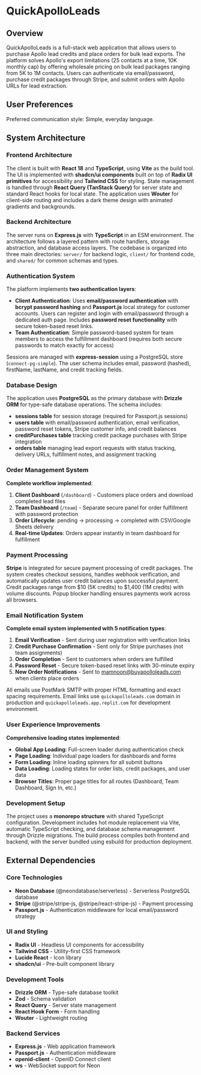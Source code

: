 # QuickApolloLeads

## Overview

QuickApolloLeads is a full-stack web application that allows users to purchase Apollo lead credits and place orders for bulk lead exports. The platform solves Apollo's export limitations (25 contacts at a time, 10K monthly cap) by offering wholesale pricing on bulk lead packages ranging from 5K to 1M contacts. Users can authenticate via email/password, purchase credit packages through Stripe, and submit orders with Apollo URLs for lead extraction.

## User Preferences

Preferred communication style: Simple, everyday language.

## System Architecture

### Frontend Architecture
The client is built with **React 18** and **TypeScript**, using **Vite** as the build tool. The UI is implemented with **shadcn/ui components** built on top of **Radix UI primitives** for accessibility and **Tailwind CSS** for styling. State management is handled through **React Query (TanStack Query)** for server state and standard React hooks for local state. The application uses **Wouter** for client-side routing and includes a dark theme design with animated gradients and backgrounds.

### Backend Architecture
The server runs on **Express.js** with **TypeScript** in an ESM environment. The architecture follows a layered pattern with route handlers, storage abstraction, and database access layers. The codebase is organized into three main directories: `server/` for backend logic, `client/` for frontend code, and `shared/` for common schemas and types.

### Authentication System
The platform implements **two authentication layers**:
- **Client Authentication**: Uses **email/password authentication** with **bcrypt password hashing** and **Passport.js** local strategy for customer accounts. Users can register and login with email/password through a dedicated auth page. Includes **password reset functionality** with secure token-based reset links.
- **Team Authentication**: Simple password-based system for team members to access the fulfillment dashboard (requires both secure passwords to match exactly for access)

Sessions are managed with **express-session** using a PostgreSQL store (`connect-pg-simple`). The user schema includes email, password (hashed), firstName, lastName, and credit tracking fields.

### Database Design
The application uses **PostgreSQL** as the primary database with **Drizzle ORM** for type-safe database operations. The schema includes:
- **sessions table** for session storage (required for Passport.js sessions)
- **users table** with email/password authentication, email verification, password reset tokens, Stripe customer info, and credit balances
- **creditPurchases table** tracking credit package purchases with Stripe integration
- **orders table** managing lead export requests with status tracking, delivery URLs, fulfillment notes, and assignment tracking

### Order Management System
**Complete workflow implemented**:
1. **Client Dashboard** (`/dashboard`) - Customers place orders and download completed lead files
2. **Team Dashboard** (`/team`) - Separate secure panel for order fulfillment with password protection
3. **Order Lifecycle**: pending → processing → completed with CSV/Google Sheets delivery
4. **Real-time Updates**: Orders appear instantly in team dashboard for fulfillment

### Payment Processing
**Stripe** is integrated for secure payment processing of credit packages. The system creates checkout sessions, handles webhook verification, and automatically updates user credit balances upon successful payment. Credit packages range from $10 (5K credits) to $1,400 (1M credits) with volume discounts. Popup blocker handling ensures payments work across all browsers.

### Email Notification System
**Complete email system implemented with 5 notification types**:
1. **Email Verification** - Sent during user registration with verification links
2. **Credit Purchase Confirmation** - Sent only for Stripe purchases (not team assignments)
3. **Order Completion** - Sent to customers when orders are fulfilled 
4. **Password Reset** - Secure token-based reset links with 30-minute expiry
5. **New Order Notifications** - Sent to mamnoon@buyapolloleads.com when clients place orders

All emails use PostMark SMTP with proper HTML formatting and exact spacing requirements. Email links use `quickapolloleads.com` domain in production and `quickapolloleads.app.replit.com` for development environment.

### User Experience Improvements
**Comprehensive loading states implemented**:
- **Global App Loading**: Full-screen loader during authentication check
- **Page Loading**: Individual page loaders for dashboards and forms
- **Form Loading**: Inline loading spinners for all submit buttons
- **Data Loading**: Loading states for order lists, credit packages, and user data
- **Browser Titles**: Proper page titles for all routes (Dashboard, Team Dashboard, Sign In, etc.)

### Development Setup
The project uses a **monorepo structure** with shared TypeScript configuration. Development includes hot module replacement via Vite, automatic TypeScript checking, and database schema management through Drizzle migrations. The build process compiles both frontend and backend, with the server bundled using esbuild for production deployment.

## External Dependencies

### Core Technologies
- **Neon Database** (@neondatabase/serverless) - Serverless PostgreSQL database
- **Stripe** (@stripe/stripe-js, @stripe/react-stripe-js) - Payment processing
- **Passport.js** - Authentication middleware for local email/password strategy

### UI and Styling
- **Radix UI** - Headless UI components for accessibility
- **Tailwind CSS** - Utility-first CSS framework
- **Lucide React** - Icon library
- **shadcn/ui** - Pre-built component library

### Development Tools
- **Drizzle ORM** - Type-safe database toolkit
- **Zod** - Schema validation
- **React Query** - Server state management
- **React Hook Form** - Form handling
- **Wouter** - Lightweight routing

### Backend Services
- **Express.js** - Web application framework
- **Passport.js** - Authentication middleware
- **openid-client** - OpenID Connect client
- **ws** - WebSocket support for Neon